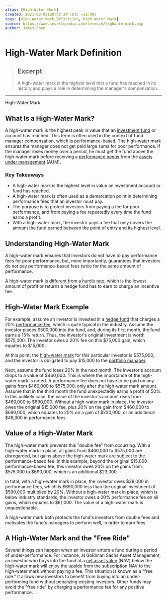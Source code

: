 ```yaml
---
alias: [High-Water Mark]
created: 2021-03-02T20:43:24 (UTC +11:00)
tags: [High-Water Mark Definition, High-Water Mark]
source: https://www.investopedia.com/terms/h/highwatermark.asp
author: James Chen
---
```


# High-Water Mark Definition

> ## Excerpt
> A high-water mark is the highest level that a fund has reached in its history and plays a role in determining the manager's compensation.

---

High-Water Mark
## What Is a High-Water Mark?

A high-water mark is the highest peak in value that an [investment fund](https://www.investopedia.com/terms/i/investment-fund.asp) or account has reached. This term is often used in the context of fund manager compensation, which is performance-based. The high-water mark ensures the manager does not get paid large sums for poor performance. If the manager loses money over a period, he must get the fund above the high-water mark before receiving a [performance bonus](https://www.investopedia.com/terms/p/performance-bonus.asp) from the [assets under management](https://www.investopedia.com/terms/a/aum.asp) (AUM).

### Key Takeaways

-   A high-water mark is the highest level in value an investment account or fund has reached.
-   A high-water mark is often used as a demarcation point in determining performance fees that an investor must pay.
-   The purpose is to protect investors from paying a fee for poor performance, and from paying a fee repeatedly every time the fund earns a profit.
-   With a high-water mark, the investor pays a fee that only covers the amount the fund earned between the point of entry and its highest level.

## Understanding High-Water Mark

A high-water mark ensures that investors do not have to pay performance fees for poor performance, but, more importantly, guarantees that investors do not pay performance-based fees twice for the same amount of performance.

A high-water mark is [different from a hurdle rate](https://www.investopedia.com/ask/answers/040915/whats-difference-between-hurdle-rate-and-high-water-mark.asp), which is the lowest amount of profit or returns a hedge fund has to earn to charge an incentive fee.

## High-Water Mark Example

For example, assume an investor is invested in a [hedge fund](https://www.investopedia.com/terms/h/hedgefund.asp) that charges a 20% [performance fee](https://www.investopedia.com/terms/p/performance-fee.asp), which is quite typical in the industry. Assume the investor places $500,000 into the fund, and, during its first month, the fund earns a 15% return. Thus, the investor's original investment is worth $575,000. The investor owes a 20% fee on this $75,000 gain, which equates to $15,000.

At this point, the [high-water mark](https://www.investopedia.com/ask/answers/040915/whats-difference-between-hurdle-rate-and-high-water-mark.asp) for this particular investor is $575,000, and the investor is obligated to pay $15,000 to the [portfolio manager](https://www.investopedia.com/terms/p/portfoliomanager.asp).

Next, assume the fund loses 20% in the next month. The investor's account drops to a value of $460,000. This is where the importance of the high-water mark is noted. A performance fee does not have to be paid on any gains from $460,000 to $575,000, only after the high-water mark amount. Assume that in the third month the fund unexpectedly earns a profit of 50%. In this unlikely case, the value of the investor's account rises from $460,000 to $690,000. Without a high-water mark in place, the investor owes the original $15,000 fee, plus 20% on the gain from $460,000 to $690,000, which equates to 20% on a gain of $230,000, or an additional $46,000 in performance fees.

## Value of a High-Water Mark

The high-water mark prevents this "double fee" from occurring. With a high-water mark in place, all gains from $460,000 to $575,000 are disregarded, but gains above the high-water mark are subject to the performance-based fee. In this example, beyond the original $15,000 performance-based fee, this investor owes 20% on the gains from $575,000 to $690,000, which is an additional $23,000.

In total, with a high-water mark in place, the investor owes $38,000 in performance fees, which is $690,000 less than the original investment of $500,000 multiplied by 20%. Without a high-water mark in place, which is below industry standards, the investor owes a 20% performance fee on all gains, which equates to $61,000. The value of a high-water mark is unquestionable.

A high-water mark both protects the fund's investors from double fees and motivates the fund's managers to perform well, in order to earn fees.

## A High-Water Mark and the "Free Ride" 

Several things can happen when an investor enters a fund during a period of under-performance. For instance, at Goldman Sachs Asset Management, an investor who buys into the fund at a [net asset value](https://www.investopedia.com/terms/n/nav.asp) (NAV) below the high-water mark will enjoy the upside from the subscription NAV to the high-water mark without paying a fee. This situation is known as a "free ride." It allows new investors to benefit from buying into an under-performing fund without penalizing existing investors. Other funds may avoid the "free ride" by charging a performance fee for any positive performance.
